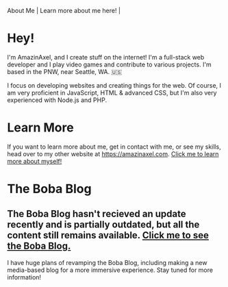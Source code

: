 About Me | Learn more about me here! |
<script defer src="https://challenges.cloudflare.com/turnstile/v0/api.js"></script>
<div class="inset">

# Hey!

I'm AmazinAxel, and I create stuff on the internet! I'm a full-stack web developer and I play video games and contribute to various projects. I'm based in the PNW, near Seattle, WA. 🇺🇸

I focus on developing websites and creating things for the web. Of course, I am very proficient in JavaScript, HTML & advanced CSS, but I'm also very experienced with Node.js and PHP. 

</div>

<div class="inset" id="contact">

# Learn More
If you want to learn more about me, get in contact with me, or see my skills, head over to my other website at https://amazinaxel.com.
<a href="https://amazinaxel.com" class="large button margin">Click me to learn more about myself!</a>
</div>

<div class="card">

# The Boba Blog
## The Boba Blog hasn't recieved an update recently and is partially outdated, but all the content still remains available. [Click me to see the Boba Blog.](https://old.amazinaxel.com/boba/)
I have huge plans of revamping the Boba Blog, including making a new media-based blog for a more immersive experience. Stay tuned for more information!

</div>